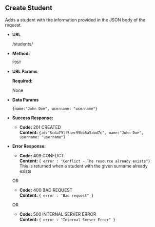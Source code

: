 **Create Student**
----
  Adds a student with the information provided in the JSON body of the request.

* **URL**

  /students/

* **Method:**

  `POST`
  
*  **URL Params**

   **Required:**
 
   None
   

* **Data Params**

    `{name:"John Doe", username: "username"}`

* **Success Response:**

  * **Code:** 201 CREATED <br />
    **Content:** `{id:"5cda791f5aec95bb5a5abd7c", name:"John Doe", username: "username"}`
 
* **Error Response:**

  * **Code:** 409 CONFLICT <br />
    **Content:** `{ error : "Conflict - The resource already exists"}`
    This is returned when a student with the given surname already exists

  OR

  * **Code:** 400 BAD REQUEST <br />
    **Content:** `{ error : "Bad request" }`
    
    
  OR

  * **Code:** 500 INTERNAL SERVER ERROR <br />
    **Content:** `{ error : "Internal Server Error" }`
